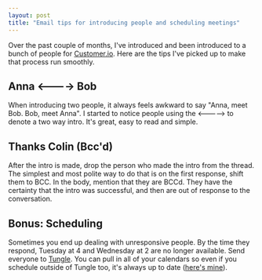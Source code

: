 ```yaml
---
layout: post
title: "Email tips for introducing people and scheduling meetings"
---
```


Over the past couple of months, I've introduced and been introduced to a
bunch of people for [Customer.io](http://customer.io). Here are the tips I've picked up to make that process
run smoothly.

## Anna <----> Bob

When introducing two people, it always feels awkward to say "Anna, meet Bob. Bob, meet Anna". I started to notice people using the <-----> to denote a two way intro. It's great, easy to read and simple.

## Thanks Colin (Bcc'd)

After the intro is made, drop the person who made the intro from the thread. The simplest and most polite way to do that is on the first response, shift them to BCC. In the body, mention that they are BCCd. They have the certainty that the intro was successful, and then are out of response to the conversation.

## Bonus: Scheduling

Sometimes you end up dealing with unresponsive people. By the time they respond, Tuesday at 4 and Wednesday at 2 are no longer available. Send everyone to [Tungle](http://tungle.me). You can pull in all of your calendars so even if you schedule outside of Tungle too, it's always up to date ([here's mine](http://tungle.me/colinnederkoorn)).
